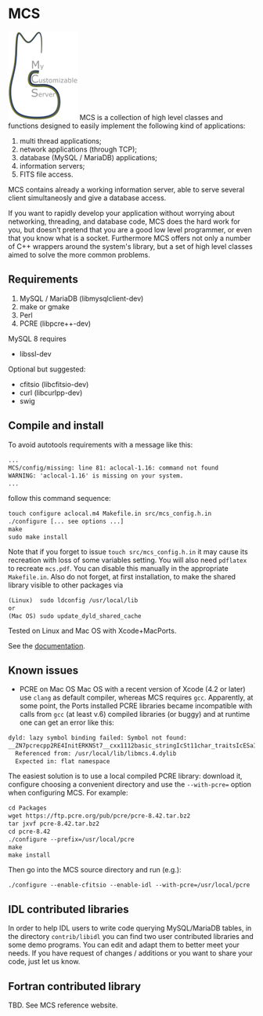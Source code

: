 # MCS
![MCS_logo](doc/mcslogo_sst.gif)
MCS is a collection of high level classes and functions designed to easily implement the following kind of applications:

1. multi thread applications;
2. network applications (through TCP);
3. database (MySQL / MariaDB) applications;
4. information servers;
5. FITS file access.

MCS contains already a working information server, able to serve several client simultaneosly and give a database access.

If you want to rapidly develop your application without worrying about networking, threading, and database code,
MCS does the hard work for you, but doesn't pretend that you are a good low level programmer, or even that you know what is a socket.
Furthermore MCS offers not only a number of C++ wrappers around the system's library, but a set of high level classes aimed to solve the more common problems.

## Requirements
1. MySQL / MariaDB (libmysqlclient-dev)
2. make or gmake
3. Perl
4. PCRE (libpcre++-dev)

MySQL 8 requires
- libssl-dev

Optional but suggested:
- cfitsio (libcfitsio-dev)
- curl (libcurlpp-dev)
- swig

## Compile and install

To avoid autotools requirements with a message like this:
```
...
MCS/config/missing: line 81: aclocal-1.16: command not found
WARNING: 'aclocal-1.16' is missing on your system.
...
```

follow this command sequence:

```
touch configure aclocal.m4 Makefile.in src/mcs_config.h.in
./configure [... see options ...]
make
sudo make install
```

Note that if you forget to issue `touch src/mcs_config.h.in` it may cause its recreation with loss of some variables setting.
You will also need `pdflatex` to recreate `mcs.pdf`. You can disable this manually in the appropriate `Makefile.in`.
Also do not forget, at first installation, to make the shared library visible to other packages via
```
(Linux)  sudo ldconfig /usr/local/lib
or
(Mac OS) sudo update_dyld_shared_cache
```

Tested on Linux and Mac OS with Xcode+MacPorts.

See the [documentation](doc/mcs.pdf).

## Known issues

- PCRE on Mac OS
Mac OS with a recent version of Xcode (4.2 or later) use `clang` as default compiler, whereas MCS requires `gcc`.
Apparently, at some point, the Ports installed PCRE libraries became incompatible with calls from `gcc` (at least v.6) compiled libraries (or buggy) and at runtime one can get an error like this:
```
dyld: lazy symbol binding failed: Symbol not found: __ZN7pcrecpp2RE4InitERKNSt7__cxx1112basic_stringIcSt11char_traitsIcESaIcEEEPKNS_10RE_OptionsE
  Referenced from: /usr/local/lib/libmcs.4.dylib
  Expected in: flat namespace
```

The easiest solution is to use a local compiled PCRE library: download it, configure choosing a convenient directory and use the `--with-pcre=` option when configuring MCS. For example:
```
cd Packages
wget https://ftp.pcre.org/pub/pcre/pcre-8.42.tar.bz2
tar jxvf pcre-8.42.tar.bz2
cd pcre-8.42
./configure --prefix=/usr/local/pcre
make
make install
```

Then go into the MCS source directory and run (e.g.):
```
./configure --enable-cfitsio --enable-idl --with-pcre=/usr/local/pcre
```

## IDL contributed libraries

In order to help IDL users to write code querying MySQL/MariaDB tables, in the directory `contrib/libidl` you can find two user contributed libraries and some demo programs.
You can edit and adapt them to better meet your needs. If you have request of changes / additions or you want to share your code, just let us know. 

## Fortran contributed library

TBD. See MCS reference website.
